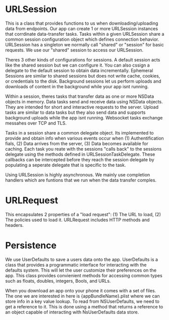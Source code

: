 # URLSession
This is a class that provides functions to us when downloading/uploading data from endpoints. Our app can create 1 or more URLSession instances that corrdinate data-transfer tasks. Tasks within a given URLSession share a common session configuration object which defines connection behavior. URLSession has a singleton we normally call "shared" or "session" for basic requests. We use our "shared" session to access our URLSession.

Theres 3 other kinds of configurations for sessions. A default session acts like the shared session but we can configure it. You can also cssign a delegate to the default session to obtain data incrementally. Ephemeral Sessions are similar to shared sessions but does not write cache, cookies, or credentials to the disk. Background sessions let us perform uploads and downloads of content in the background while your app isnt running.

Within a session, theres tasks that transfer data as one or more NSData objects in memory. Data tasks send and receive data using NSData objects. They are intended for short and interactive requests to the server. Upload tasks are similar to data tasks but they also send data and supports background uploads while the app isnt running. Websocket tasks exchange messahes over TCP and TLS.

Tasks in a session share a common delegate object. Its implemented to provide and obtain info when various events occur when (1) Authentification fials, (2) Data arrives from the server, (3) Data becomes available for caching.  Each task you reate with the sessions "calls back" to the sessions delegate using the methods defined in URLSessionTaskDelegate. These callbacks can be intercepted before they reach the session delegate by populating a seperate delegate that is specific to the task. 

Using URLSession is highly asynchronous. We mainly use completion handlers which are funtions that we run when the data transfer comples. 

# URLRequest
This encapsulates 2 properties of a "load request": (1) The URL to load, (2) The policies used to load it. URLRequest includes HTTP methods and headers.

# Persistence
We use UserDefaults to save a users data onto the app. UserDefaults is a class that provides a programmatic interface for interacting with the defaults system. This will let the user customize their preferences on the app. This class provides convienient methods for accessing common types such as floats, doubles, integers, Bools, and URLs.

When you download an app onto your phone it comes with a set of files. The one we are interested in here is {appBundleName}.plist where we can store info in a key value lookup. To read from NSUserDefaults, we need to get a reference to it. This is done using a method that returns a reference to an object capable of interacting with NsUserDefaults data store. 
